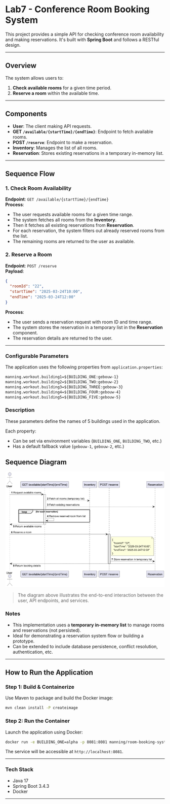 # Lab7 - Conference Room Booking System

This project provides a simple API for checking conference room availability and making reservations. It's built with **Spring Boot** and follows a RESTful design.

---

## Overview

The system allows users to:

1. **Check available rooms** for a given time period.
2. **Reserve a room** within the available time.

---

## Components

- **User**: The client making API requests.
- **GET `/available/{startTime}/{endTime}`**: Endpoint to fetch available rooms.
- **POST `/reserve`**: Endpoint to make a reservation.
- **Inventory**: Manages the list of all rooms.
- **Reservation**: Stores existing reservations in a temporary in-memory list.

---

## Sequence Flow

### 1. Check Room Availability

**Endpoint**: `GET /available/{startTime}/{endTime}`  
**Process**:

- The user requests available rooms for a given time range.
- The system fetches all rooms from the **Inventory**.
- Then it fetches all existing reservations from **Reservation**.
- For each reservation, the system filters out already reserved rooms from the list.
- The remaining rooms are returned to the user as available.

### 2. Reserve a Room

**Endpoint**: `POST /reserve`  
**Payload**:

```json
{
  "roomId": "22",
  "startTime": "2025-03-24T10:00",
  "endTime": "2025-03-24T12:00"
}
```

**Process**:

- The user sends a reservation request with room ID and time range.
- The system stores the reservation in a temporary list in the **Reservation** component.
- The reservation details are returned to the user.

---

### Configurable Parameters

The application uses the following properties from `application.properties`:

```properties
manning.workout.building1=${BUILDING_ONE:gebouw-1}
manning.workout.building2=${BUILDING_TWO:gebouw-2}
manning.workout.building3=${BUILDING_THREE:gebouw-3}
manning.workout.building4=${BUILDING_FOUR:gebouw-4}
manning.workout.building5=${BUILDING_FIVE:gebouw-5}
```
### Description
These parameters define the names of 5 buildings used in the application.

Each property:

* Can be set via environment variables (`BUILDING_ONE`, `BUILDING_TWO`, etc.)
* Has a default fallback value (`gebouw-1`, `gebouw-2`, etc.)

## Sequence Diagram
![Sequence Diagram](sequence.png)

> The diagram above illustrates the end-to-end interaction between the user, API endpoints, and services.

### Notes

- This implementation uses a **temporary in-memory list** to manage rooms and reservations (not persisted).
- Ideal for demonstrating a reservation system flow or building a prototype.
- Can be extended to include database persistence, conflict resolution, authentication, etc.

---
## How to Run the Application

### Step 1: Build & Containerize

Use Maven to package and build the Docker image:

```bash
mvn clean install -P createimage
```

### Step 2: Run the Container

Launch the application using Docker:

```bash
docker run -e BUILDING_ONE=alpha -p 8081:8081 manning/room-booking-system-jdk:1.0.0-SNAPSHOT
```

The service will be accessible at `http://localhost:8081`.

---

### Tech Stack
- Java 17
- Spring Boot 3.4.3
- Docker
---
